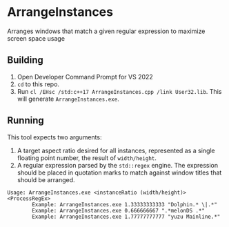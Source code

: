 # ArrangeInstances
Arranges windows that match a given regular expression to maximize screen space usage

## Building
1. Open Developer Command Prompt for VS 2022
1. `cd` to this repo.
1. Run `cl /EHsc /std:c++17 ArrangeInstances.cpp /link User32.lib`. This will generate `ArrangeInstances.exe`.

## Running
This tool expects two arguments:
1. A target aspect ratio desired for all instances, represented as a single floating point number, the result of `width/height`.
1. A regular expression parsed by the `std::regex` engine. The expression should be placed in quotation marks to match against window titles that should be arranged.
```
Usage: ArrangeInstances.exe <instanceRatio (width/height)> <ProcessRegEx>
        Example: ArrangeInstances.exe 1.33333333333 "Dolphin.* \|.*"
        Example: ArrangeInstances.exe 0.666666667 ".*melonDS .*"
        Example: ArrangeInstances.exe 1.77777777777 "yuzu Mainline.*"
```
